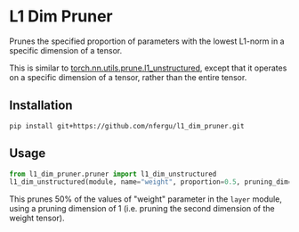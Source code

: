
# L1 Dim Pruner

Prunes the specified proportion of parameters with the lowest L1-norm in a specific
dimension of a tensor.

This is similar to [torch.nn.utils.prune.l1_unstructured](https://pytorch.org/docs/stable/generated/torch.nn.utils.prune.l1_unstructured.html#torch-nn-utils-prune-l1-unstructured),
except that it operates on a specific dimension of a tensor, rather than the entire tensor.

## Installation

```
pip install git+https://github.com/nfergu/l1_dim_pruner.git
```

## Usage

```python
from l1_dim_pruner.pruner import l1_dim_unstructured
l1_dim_unstructured(module, name="weight", proportion=0.5, pruning_dim=1)
```

This prunes 50% of the values of "weight" parameter in the `layer` module, using
a pruning dimension of 1 (i.e. pruning the second dimension of the weight tensor).
